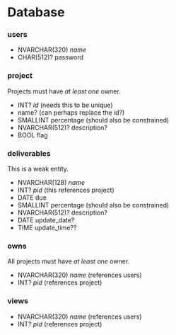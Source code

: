 # Database #

### users ###

- NVARCHAR(320) _name_
- CHAR(512)? password

### project ###

Projects must have *at least one* owner.

- INT? _id_ (needs this to be unique)
- name?     (can perhaps replace the id?)
- SMALLINT percentage (should also be constrained)
- NVARCHAR(512)? description?
- BOOL flag

### deliverables ###

This is a weak entity.

- NVARCHAR(128) _name_
- INT? _pid_ (this references project)
- DATE due
- SMALLINT percentage (should also be constrained)
- NVARCHAR(512)? description?
- DATE update\_date?
- TIME update\_time??

### owns ###

All projects must have *at least one* owner.

- NVARCHAR(320) _name_ (references users)
- INT? _pid_ (references project)

### views ###

- NVARCHAR(320) _name_ (references users)
- INT? _pid_ (references project)


